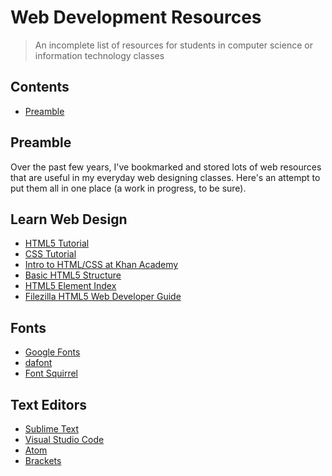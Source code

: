 # Web Development Resources
 
> An incomplete list of resources for students in computer science or information technology classes
 
## Contents
- [Preamble](#preamble)

## Preamble
Over the past few years, I've bookmarked and stored lots of web resources that are useful in my everyday web designing classes. Here's an attempt to put them all in one place (a work in progress, to be sure).

## Learn Web Design

- [HTML5 Tutorial](https://www.w3schools.com/html/)
- [CSS Tutorial](https://www.w3schools.com/css/)
- [Intro to HTML/CSS at Khan Academy](https://www.khanacademy.org/computing/computer-programming/html-css)
- [Basic HTML5 Structure](https://css-tricks.com/snippets/html/html5-page-structure/)
- [HTML5 Element Index](http://html5doctor.com/element-index/)
- [Filezilla HTML5 Web Developer Guide](https://developer.mozilla.org/en-US/docs/Web/Guide/HTML/HTML5)

## Fonts

- [Google Fonts](https://www.google.com/fonts)
- [dafont](http://www.dafont.com/)
- [Font Squirrel](http://www.fontsquirrel.com/)

## Text Editors

- [Sublime Text](https://github.com/dreikanter/sublime-bookmarks#readme)
- [Visual Studio Code](https://github.com/viatsko/awesome-vscode#readme)
- [Atom](https://atom.io/)
- [Brackets](http://brackets.io/)
